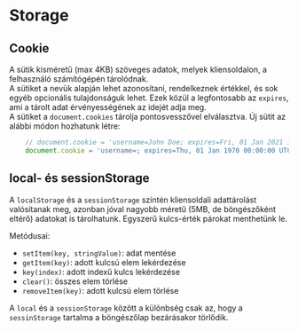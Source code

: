 # Storage

## Cookie
A sütik kisméretű (max 4KB) szöveges adatok, melyek kliensoldalon, a felhasználó számítógépén tárolódnak.   
A sütiket a nevük alapján lehet azonosítani, rendelkeznek értékkel, és sok egyéb opcionális tulajdonságuk lehet.
Ezek közül a legfontosabb az `expires`, ami a tárolt adat érvényességének az idejét adja meg.   
A sütiket a `document.cookies` tárolja pontosvesszővel elválasztva. 
Új sütit az alábbi módon hozhatunk létre:

```javascript
    // document.cookie = 'username=John Doe; expires=Fri, 01 Jan 2021 12:00:00 UTC; path=/';
    document.cookie = 'username=; expires=Thu, 01 Jan 1970 00:00:00 UTC; path=/';
```

## local- és sessionStorage
A `localStorage` és a `sessionStorage` szintén kliensoldali adattárolást valósítanak meg, azonban jóval nagyobb méretű (5MB, de böngészőként eltérő) adatokat is tárolhatunk. Egyszerű kulcs-érték párokat menthetünk le.

Metódusai:
- `setItem(key, stringValue)`:  adat mentése
- `getItem(key)`:  adott kulcsú elem lekérdezése
- `key(index)`: adott indexű kulcs lekérdezése
- `clear()`:  összes elem törlése
- `removeItem(key)`:  adott kulcsú elem törlése

A `local` és a `sessionStorage` között a különbség csak az, hogy a `sessinStorage` tartalma a böngészőlap bezárásakor törlődik.